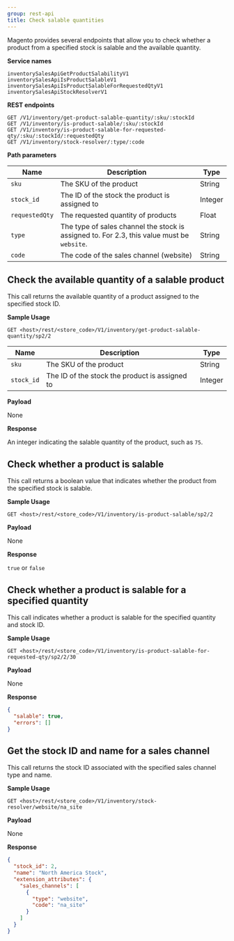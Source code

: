 ```yaml
---
group: rest-api
title: Check salable quantities
---
```


Magento provides several endpoints that allow you to check whether a product from a specified stock is salable and the available quantity.

**Service names**

```http
inventorySalesApiGetProductSalabilityV1
inventorySalesApiIsProductSalableV1
inventorySalesApiIsProductSalableForRequestedQtyV1
inventorySalesApiStockResolverV1
```

**REST endpoints**

```http
GET /V1/inventory/get-product-salable-quantity/:sku/:stockId
GET /V1/inventory/is-product-salable/:sku/:stockId
GET /V1/inventory/is-product-salable-for-requested-qty/:sku/:stockId/:requestedQty
GET /V1/inventory/stock-resolver/:type/:code
```

**Path parameters**

Name | Description | Type
--- | --- | ---
`sku` | The SKU of the product | String
`stock_id` | The ID of the stock the product is assigned to | Integer
`requestedQty` | The requested quantity of products | Float
`type` | The type of sales channel the stock is assigned to. For 2.3, this value must be `website`. | String
`code` | The code of the sales channel (website) | String

## Check the available quantity of a salable product

This call returns the available quantity of a product assigned to the specified stock ID.

**Sample Usage**

`GET <host>/rest/<store_code>/V1/inventory/get-product-salable-quantity/sp2/2`

Name | Description | Type
--- | --- | ---
`sku` | The SKU of the product | String
`stock_id` | The ID of the stock the product is assigned to | Integer

**Payload**

None

**Response**

An integer indicating the salable quantity of the product, such as `75`.

## Check whether a product is salable

This call returns a boolean value that indicates whether the product from the specified stock is salable.

**Sample Usage**

`GET <host>/rest/<store_code>/V1/inventory/is-product-salable/sp2/2`

**Payload**

None

**Response**

`true` or `false`

## Check whether a product is salable for a specified quantity

This call indicates whether a product is salable for the specified quantity and stock ID.

**Sample Usage**

`GET <host>/rest/<store_code>/V1/inventory/is-product-salable-for-requested-qty/sp2/2/30`

**Payload**

None

**Response**

```json
{
  "salable": true,
  "errors": []
}
```

## Get the stock ID and name for a sales channel

This call returns the stock ID associated with the specified sales channel type and name.

**Sample Usage**

`GET <host>/rest/<store_code>/V1/inventory/stock-resolver/website/na_site`

**Payload**

None

**Response**

```json
{
  "stock_id": 2,
  "name": "North America Stock",
  "extension_attributes": {
    "sales_channels": [
      {
        "type": "website",
        "code": "na_site"
      }
    ]
  }
}
```
